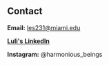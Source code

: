 ## Contact

**Email:** les231@miami.edu

[**Luli's LinkedIn**](https://linkedin.com/in/lourdes-schmader-ma-a4461392)

**Instagram:** @harmonious_beings
